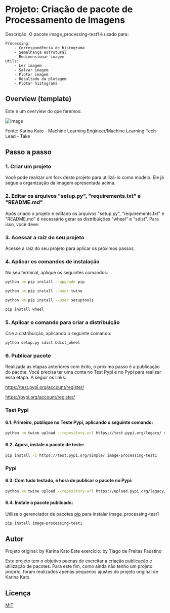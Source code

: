 # Projeto: Criação de pacote de Processamento de Imagens

Descrição: O pacote image_processing-test1 é usado para:
>
	Processing:
		- Correspondência de histograma
		- Semelhança estrutural
		- Redimensionar imagem
	Utils:
		- Ler imagem
		- Salvar imagem
		- Plotar imagem
		- Resultado da plotagem
		- Plotar histograma
## Overview (template)
Este é um overview do que faremos:

![image](https://user-images.githubusercontent.com/53586684/192152925-fc3e9713-f07a-4bf9-befb-828fd46e7c0d.png)

Fonte: Karina Kato - Machine Learning Engineer/Machine Learning Tech Lead - Take

## Passo a passo
### 1. Criar um projeto
Você pode realizar um fork deste projeto para utilizá-lo como modelo. Ele já segue a organização da imagem apresentada acima.

### 2. Editar os arquivos "setup.py", "requirements.txt" e "README.md"
Após criado o projeto e editado os arquivos "setup.py", "requirements.txt" e "README.md" é necessário gerar as distribuições "wheel" e "sdist".
Para isso, você deve:

### 3. Acessar a raiz do seu projeto
Acesse a raiz do seu projeto para aplicar os próximos passos.

### 4. Aplicar os comandos de instalação
No seu terminal, aplique os seguintes comandos:

``` bash
python -m pip install --upgrade pip
```
``` bash
python -m pip install --user twine
```
``` bash
python -m pip install --user setuptools
```
``` bash
pip install wheel
````

### 5. Aplicar o comando para criar a distribuição
Crie a distribuição, aplicando o seguinte comando:

``` bash
python setup.py sdist bdist_wheel
```
### 6. Publicar pacote
Realizada as etapas anteriores com êxito, o próximo passo é a publicação do pacote.
Você precisa ter uma conta no Test Pypi e no Pypi para realizar essa etapa. A seguir os links:

https://test.pypi.org/account/register/

https://pypi.org/account/register/

### Test Pypi
#### 6.1. Primeiro, publique no Teste Pypi, aplicando o seguinte comando:
``` bash
python -m twine upload --repository-url https://test.pypi.org/legacy/ dist/*
```
#### 6.2. Agora, instale o pacote de teste:
```bash
pip install -i https://test.pypi.org/simple/ image-processing-test1
```

### Pypi
#### 6.3. Com tudo testado, é hora de publicar o pacote no Pypi:
```bash
python -m twine upload --repository-url https://upload.pypi.org/legacy/ dist/*
```
#### 6.4. Instale o pacote publicado:
Utilize o gerenciador de pacotes [pip](https://pip.pypa.io/en/stable/) para instalar image_processing-test1

```bash
pip install image-processing-test1
```

## Autor

Projeto original: by Karina Kato
Este exercício: by Tiago de Freitas Faustino

Este projeto tem o objetivo paenas de exercitar a criação publicação e utilização de pacotes.
Para este fim, como ainda não tenho um projeto próprio, foram realizados apenas pequenos 
ajustes do projeto original de Karina Kato.

## Licença
[MIT](https://choosealicense.com/licenses/mit/)
